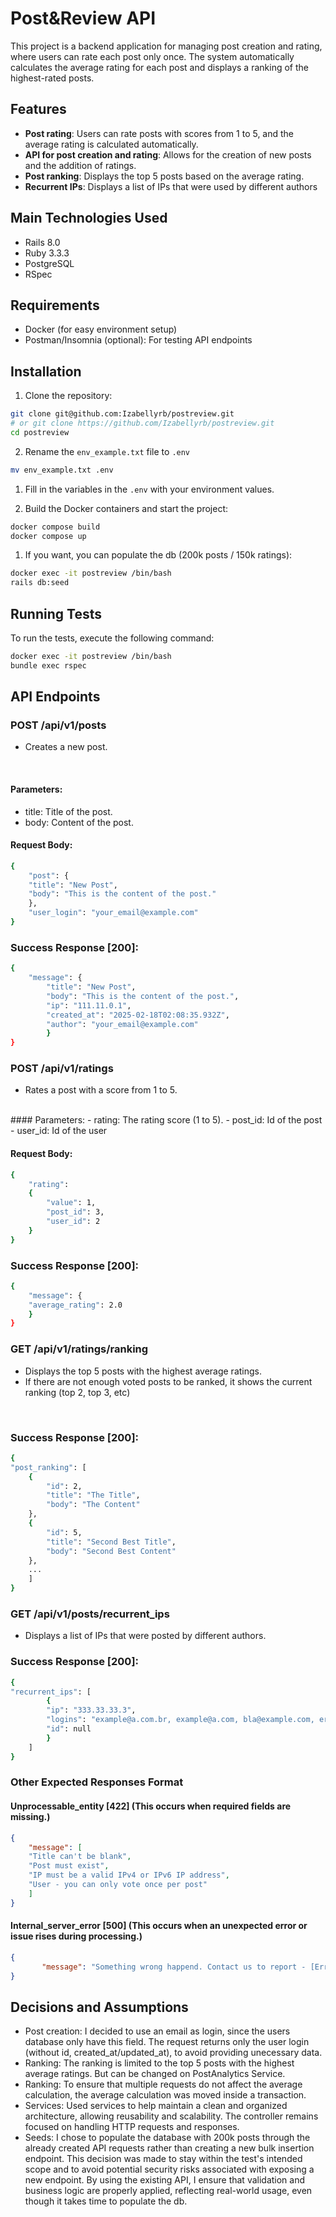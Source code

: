 # Post&Review API

This project is a backend application for managing post creation and rating, where users can rate each post only once. The system automatically calculates the average rating for each post and displays a ranking of the highest-rated posts.

## Features

- **Post rating**: Users can rate posts with scores from 1 to 5, and the average rating is calculated automatically.
- **API for post creation and rating**: Allows for the creation of new posts and the addition of ratings.
- **Post ranking**: Displays the top 5 posts based on the average rating.
- **Recurrent IPs**: Displays a list of IPs that were used by different authors

## Main Technologies Used

- Rails 8.0
- Ruby 3.3.3
- PostgreSQL
- RSpec

## Requirements

- Docker (for easy environment setup)
- Postman/Insomnia (optional): For testing API endpoints

## Installation

1. Clone the repository:
```bash
git clone git@github.com:Izabellyrb/postreview.git
# or git clone https://github.com/Izabellyrb/postreview.git
cd postreview
```

2. Rename the `env_example.txt` file to `.env`
```bash
mv env_example.txt .env
```

1. Fill in the variables in the `.env` with your environment values.

2. Build the Docker containers and start the project:
```bash
docker compose build
docker compose up
```

1. If you want, you can populate the db (200k posts / 150k ratings):
```bash
docker exec -it postreview /bin/bash
rails db:seed
```

## Running Tests
To run the tests, execute the following command:

```bash
docker exec -it postreview /bin/bash
bundle exec rspec
```

## API Endpoints

### POST /api/v1/posts
- Creates a new post.
<br>

#### Parameters:
- title: Title of the post.
- body: Content of the post.

#### Request Body:
```bash
{
	"post": {
	"title": "New Post",
	"body": "This is the content of the post."
	},
	"user_login": "your_email@example.com"
}
```
### Success Response [200]:
```bash
{
	"message": {
		"title": "New Post",
		"body": "This is the content of the post.",
		"ip": "111.11.0.1",
		"created_at": "2025-02-18T02:08:35.932Z",
		"author": "your_email@example.com"
		}
}
```

### POST /api/v1/ratings
- Rates a post with a score from 1 to 5.
<br>
#### Parameters:
- rating: The rating score (1 to 5).
- post_id: Id of the post
- user_id: Id of the user
  
#### Request Body:
```bash
{
	"rating":
	{
		"value": 1,
		"post_id": 3,
		"user_id": 2
	}
}
```

### Success Response [200]:
```bash
{
	"message": {
	"average_rating": 2.0
	}
}
```

### GET /api/v1/ratings/ranking
- Displays the top 5 posts with the highest average ratings.
- If there are not enough voted posts to be ranked, it shows the current ranking (top 2, top 3, etc)
<br>

### Success Response [200]:
```bash
{
"post_ranking": [
	{
		"id": 2,
		"title": "The Title",
		"body": "The Content"
	},
	{
		"id": 5,
		"title": "Second Best Title",
		"body": "Second Best Content"
	},
	...
	]
}
```

### GET /api/v1/posts/recurrent_ips
- Displays a list of IPs that were posted by different authors.

### Success Response [200]:
```bash
{
"recurrent_ips": [
		{
		"ip": "333.33.33.3",
		"logins": "example@a.com.br, example@a.com, bla@example.com, error@example.com, your_email@mail.com",
		"id": null
		}
	]
}
```

### Other Expected Responses Format
#### Unprocessable_entity [422] (This occurs when required fields are missing.)
```json
{
	"message": [
	"Title can't be blank",
	"Post must exist",
	"IP must be a valid IPv4 or IPv6 IP address",
	"User - you can only vote once per post"
	]
}
```

#### Internal_server_error [500] (This occurs when an unexpected error or issue rises during processing.)
 ```json
{
		"message": "Something wrong happend. Contact us to report - [Error message]."
}
```

## Decisions and Assumptions
- Post creation: I decided to use an email as login, since the users database only have this field. The request returns only the user login (without id, created_at/updated_at), to avoid providing unecessary data.
- Ranking: The ranking is limited to the top 5 posts with the highest average ratings. But can be changed on PostAnalytics Service.
- Ranking: To ensure that multiple requests do not affect the average calculation, the average calculation was moved inside a transaction.
- Services: Used services to help maintain a clean and organized architecture, allowing reusability and scalability. The controller remains focused on handling HTTP requests and responses.
- Seeds: I chose to populate the database with 200k posts through the already created API requests rather than creating a new bulk insertion endpoint. This decision was made to stay within the test's intended scope and to avoid potential security risks associated with exposing a new endpoint. By using the existing API, I ensure that validation and business logic are properly applied, reflecting real-world usage, even though it takes time to populate the db.
